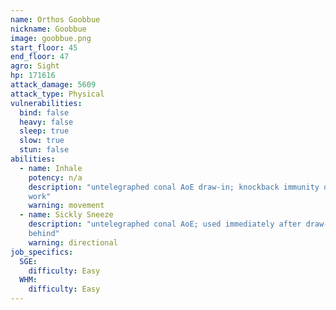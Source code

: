 ```yaml
---
name: Orthos Goobbue
nickname: Goobbue
image: goobbue.png
start_floor: 45
end_floor: 47
agro: Sight
hp: 171616
attack_damage: 5609
attack_type: Physical
vulnerabilities:
  bind: false
  heavy: false
  sleep: true
  slow: true
  stun: false
abilities:
  - name: Inhale
    potency: n/a
    description: "untelegraphed conal AoE draw-in; knockback immunity does not
    work"
    warning: movement
  - name: Sickly Sneeze
    description: "untelegraphed conal AoE; used immediately after draw-in - get
    behind"
    warning: directional
job_specifics:
  SGE:
    difficulty: Easy
  WHM:
    difficulty: Easy
---
```

